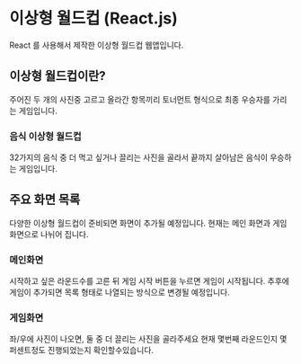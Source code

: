 # 이상형 월드컵 (React.js)

React 를 사용해서 제작한 이상형 월드컵 웹앱입니다.

## 이상형 월드컵이란?

주어진 두 개의 사진중 고르고 올라간 항목끼리 토너먼트 형식으로 최종 우승자를 가리는 게임입니다.

### 음식 이상형 월드컵

32가지의 음식 중 더 먹고 싶거나 끌리는 사진을 골라서 끝까지 살아남은 음식이 우승하는 게임입니다.

## 주요 화면 목록

다양한 이상형 월드컵이 준비되면 화면이 추가될 예정입니다.
현재는 메인 화면과 게임화면으로 나뉘어 집니다.

### 메인화면

시작하고 싶은 라운드수를 고른 뒤 게임 시작 버튼을 누르면
게임이 시작됩니다. 추후에 게임이 추가되면 목록 형태로 나열되는 방식으로 변경될 예정입니다.

### 게임화면

좌/우에 사진이 나오면, 둘 중 더 끌리는 사진을 골라주세요
현재 몇번째 라운드인지 몇퍼센트정도 진행되었는지 확인할수있습니다.
